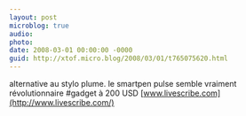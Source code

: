 ```yaml
---
layout: post
microblog: true
audio: 
photo: 
date: 2008-03-01 00:00:00 -0000
guid: http://xtof.micro.blog/2008/03/01/t765075620.html
---
```

alternative au stylo plume. le smartpen pulse semble vraiment révolutionnaire #gadget à 200 USD [www.livescribe.com](http://www.livescribe.com/)

